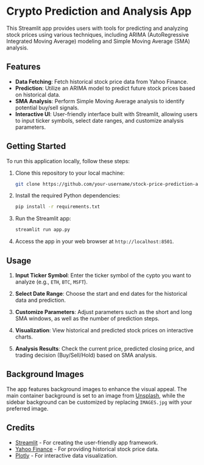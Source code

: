 # Crypto Prediction and Analysis App

This Streamlit app provides users with tools for predicting and analyzing stock prices using various techniques, including ARIMA (AutoRegressive Integrated Moving Average) modeling and Simple Moving Average (SMA) analysis.

## Features

- **Data Fetching**: Fetch historical stock price data from Yahoo Finance.
- **Prediction**: Utilize an ARIMA model to predict future stock prices based on historical data.
- **SMA Analysis**: Perform Simple Moving Average analysis to identify potential buy/sell signals.
- **Interactive UI**: User-friendly interface built with Streamlit, allowing users to input ticker symbols, select date ranges, and customize analysis parameters.

## Getting Started

To run this application locally, follow these steps:

1. Clone this repository to your local machine:

   ```bash
   git clone https://github.com/your-username/stock-price-prediction-app.git
   ```

2. Install the required Python dependencies:

   ```bash
   pip install -r requirements.txt
   ```

3. Run the Streamlit app:

   ```bash
   streamlit run app.py
   ```

4. Access the app in your web browser at `http://localhost:8501`.

## Usage

1. **Input Ticker Symbol**: Enter the ticker symbol of the cypto you want to analyze (e.g., `ETH`, `BTC`, `MSFT`).

2. **Select Date Range**: Choose the start and end dates for the historical data and prediction.

3. **Customize Parameters**: Adjust parameters such as the short and long SMA windows, as well as the number of prediction steps.

4. **Visualization**: View historical and predicted stock prices on interactive charts.

5. **Analysis Results**: Check the current price, predicted closing price, and trading decision (Buy/Sell/Hold) based on SMA analysis.

## Background Images

The app features background images to enhance the visual appeal. The main container background is set to an image from [Unsplash](https://unsplash.com/), while the sidebar background can be customized by replacing `IMAGES.jpg` with your preferred image.

## Credits

- [Streamlit](https://streamlit.io/) - For creating the user-friendly app framework.
- [Yahoo Finance](https://finance.yahoo.com/) - For providing historical stock price data.
- [Plotly](https://plotly.com/) - For interactive data visualization.

